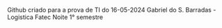 Github criado para a prova de TI do 16-05-2024
Gabriel do S. Barradas - Logistica Fatec Noite 1° semestre
